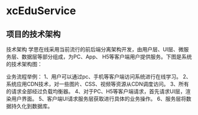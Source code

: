 # xcEduService
  
  
## 项目的技术架构
技术架构
学思在线采用当前流行的前后端分离架构开发，由用户层、UI层、微服务层、数据层等部分组成，为PC、App、
H5等客户端用户提供服务。下图是系统的技术架构图：
 
业务流程举例：
1、用户可以通过pc、手机等客户端访问系统进行在线学习。
2、 系统应用CDN技术，对一些图片、CSS、视频等资源从CDN调度访问。
3、所有的请求全部经过负载均衡器。
4、对于PC、H5等客户端请求，首先请求UI层，渲染用户界面。
5、客户端UI请求服务层获取进行具体的业务操作。
6、服务层将数据持久化到数据库。
